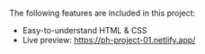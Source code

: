 The following features are included in this project:
  * Easy-to-understand HTML & CSS
  * Live preview: https://ph-project-01.netlify.app/
